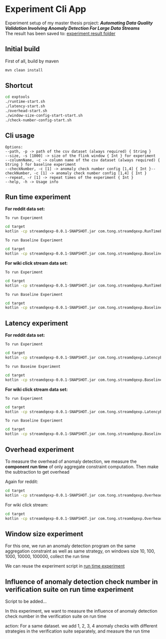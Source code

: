 # Experiment Cli App

Experiment setup of my master thesis project: 
**_Automating Data Quality Validation Involving Anomaly
Detection For Large Data Streams_**<br />
The result has been saved to: [experiment result folder](experimentresult)

## Initial build

First of all, build by maven

```bash
mvn clean install
```

## Shortcut

```bash
cd exptools
./runtime-start.sh
./latency-start.sh
./overhead-start.sh
./window-size-config-start-start.sh
./check-number-config-start.sh
``` 

## Cli usage

```console
Options:
--path, -p -> path of the csv dataset (always required) { String }
--size, -s [1000] -> size of the flink window { Int } for experiment
--columnName, -c -> column name of the csv dataset (always required) { String } for baseline experiment
--checkNumber, -c [1] -> anomaly check number config [1,4] { Int }--checkNumber, -c [1] -> anomaly check number config [1,4] { Int }
--repeat, -r [1] -> repeat times of the experiment { Int }
--help, -h -> Usage info
```

## Run time experiment

**For reddit data set:**

`To run Experiment`

```bash
cd target
kotlin -cp streamdqexp-0.0.1-SNAPSHOT.jar com.tong.streamdqexp.RunTimeExperimentApp -p /Users/wutong/Desktop/experiment/dataset/reddit_posts/20M_reddit_posts.csv -s 1000
``` 

`To run Baseline Experiment`

```bash
cd target
kotlin -cp streamdqexp-0.0.1-SNAPSHOT.jar com.tong.streamdqexp.BaselineRunTimeExperimentApp -p /Users/wutong/Desktop/experiment/dataset/reddit_posts/20M_reddit_posts.csv -c score
``` 

**For wiki click stream data set:**

`To run Experiment`

```bash
cd target
kotlin -cp streamdqexp-0.0.1-SNAPSHOT.jar com.tong.streamdqexp.RunTimeExperimentApp -p /Users/wutong/Desktop/experiment/dataset/ClickStream/5M_clickstream_enwiki-2023-04.csv -s 1000
``` 

`To run Baseline Experiment`

```bash
cd target
kotlin -cp streamdqexp-0.0.1-SNAPSHOT.jar com.tong.streamdqexp.BaselineRunTimeExperimentApp -p /Users/wutong/Desktop/experiment/dataset/ClickStream/5M_clickstream_enwiki-2023-04.csv -c count
``` 

## Latency experiment

**For reddit data set:**

`To run Experiment`

```bash
cd target
kotlin -cp streamdqexp-0.0.1-SNAPSHOT.jar com.tong.streamdqexp.LatencyExperimentApp -p /Users/wutong/Desktop/experiment/dataset/reddit_posts/20M_reddit_posts.csv -s 1000
``` 

`To run Baseine Experiment`

```bash
cd target
kotlin -cp streamdqexp-0.0.1-SNAPSHOT.jar com.tong.streamdqexp.BaselineLatencyExperimentApp -p /Users/wutong/Desktop/experiment/dataset/reddit_posts/20M_reddit_posts.csv -c score
```

**For wiki click stream data set:**

`To run Experiment`

```bash
cd target
kotlin -cp streamdqexp-0.0.1-SNAPSHOT.jar com.tong.streamdqexp.LatencyExperimentApp -p /Users/wutong/Desktop/experiment/dataset/ClickStream/5M_clickstream_enwiki-2023-04.csv -s 100
```

`To run Baseline Experiment`

```bash
cd target
kotlin -cp streamdqexp-0.0.1-SNAPSHOT.jar com.tong.streamdqexp.BaselineLatencyExperimentApp -p /Users/wutong/Desktop/experiment/dataset/ClickStream/5M_clickstream_enwiki-2023-04.csv -c count
``` 

## Overhead experiment

To measure the overhead of anomaly detection,
we measure the **component run time** of only aggregate constraint computation. Then make the
subtraction to get overhead

Again for reddit:

```bash
cd target
kotlin -cp streamdqexp-0.0.1-SNAPSHOT.jar com.tong.streamdqexp.OverheadExperimentApp -p /Users/wutong/Desktop/experiment/dataset/reddit_posts/20M_reddit_posts.csv -s 1000
``` 

For wiki click stream:

```bash
cd target
kotlin -cp streamdqexp-0.0.1-SNAPSHOT.jar com.tong.streamdqexp.OverheadExperimentApp -p /Users/wutong/Desktop/experiment/dataset/ClickStream/5M_clickstream_enwiki-2023-04.csv -s 1000
``` 

## Window size experiment

For this one, we run an anomaly detection program on the same aggregation constraint as well as same
strategy,
on windows size 10, 100, 1000, 10000, 100000, collect the run time

We can reuse the experiment script in [run time experiment](#run-time-experiment)

## Influence of anomaly detection check number in verification suite on run time experiment

Script to be added...

In this experiment, we want to measure the influence of anomaly detection check number in
the verification suite on run time

action: For a same dataset. we add 1, 2, 3, 4 anomaly checks with different strategies in the
verification suite separately,
and measure the run time
